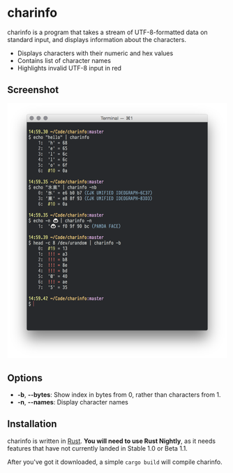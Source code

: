# charinfo

charinfo is a program that takes a stream of UTF-8-formatted data on standard input, and displays information about the characters.

- Displays characters with their numeric and hex values
- Contains list of character names
- Highlights invalid UTF-8 input in red


## Screenshot

![Screenshot of charinfo](screenshot.png)


## Options

- **-b**, **--bytes**: Show index in bytes from 0, rather than characters from 1.
- **-n**, **--names**: Display character names


## Installation

charinfo is written in [Rust](http://rust-lang.org). **You will need to use Rust Nightly**, as it needs features that have not currently landed in Stable 1.0 or Beta 1.1.

After you've got it downloaded, a simple `cargo build` will compile charinfo.
